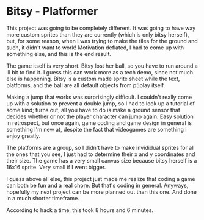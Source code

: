 # Bitsy - Platformer
This project was going to be completely different. It was going to have way more custom sprites than they are currently (which is only bitsy herself), but, for some reason, when I was trying to make the tiles for the ground and such, it didn't want to work! Motivation deflated, I had to come up with something else, and this is the end result.

The game itself is very short. Bitsy lost her ball, so you have to run around a lil bit to find it. I guess this can work more as a tech demo, since not much else is happening.
Bitsy is a custom made sprite sheet while the text, platforms, and the ball are all default objects from p5play itself.

Making a jump that works was surprisingly difficult. I couldn't really come up with a solution to prevent a double jump, so I had to look up a tutorial of some kind; turns out, all you have to do is make a ground sensor that decides whether or not the player character can jump again. Easy solution in retrospect, but once again, game coding and game design in general is something I'm new at, despite the fact that videogames are something I enjoy greatly.

The platforms are a group, so I didn't have to make invididual sprites for all the ones that you see, I just had to determine their x and y coordinates and their size.
The game has a very small canvas size because bitsy herself is a 16x16 sprite. Very small if I went bigger.

I guess above all else, this project just made me realize that coding a game can both be fun and a real chore. But that's coding in general.
Anyways, hopefully my next project can be more planned out than this one. And done in a much shorter timeframe.

According to hack a time, this took 8 hours and 6 minutes.

